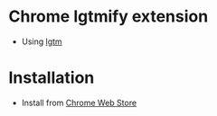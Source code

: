 # Chrome lgtmify extension

- Using [lgtm](http://lgtm.herokuapp.com/)

# Installation

- Install from [Chrome Web Store]()
